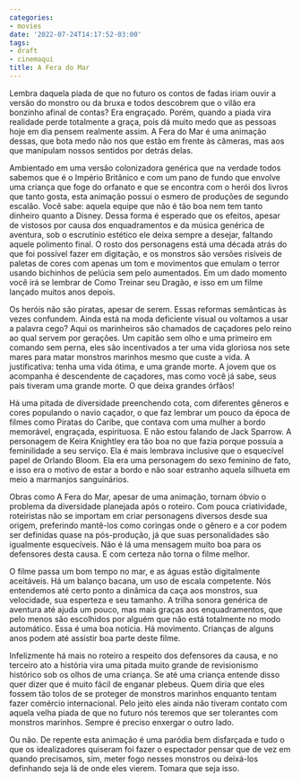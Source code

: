 ```yaml
---
categories:
- movies
date: '2022-07-24T14:17:52-03:00'
tags:
- draft
- cinemaqui
title: A Fera do Mar
---
```


Lembra daquela piada de que no futuro os contos de fadas iriam ouvir a versão do monstro ou da bruxa e todos descobrem que o vilão era bonzinho afinal de contas? Era engraçado. Porém, quando a piada vira realidade perde totalmente a graça, pois dá muito medo que as pessoas hoje em dia pensem realmente assim. A Fera do Mar é uma animação dessas, que bota medo não nos que estão em frente às câmeras, mas aos que manipulam nossos sentidos por detrás delas.

Ambientado em uma versão colonizadora genérica que na verdade todos sabemos que é o Império Britânico e com um pano de fundo que envolve uma criança que foge do orfanato e que se encontra com o herói dos livros que tanto gosta, esta animação possui o esmero de produções de segundo escalão. Você sabe: aquela equipe que não é tão boa nem tem tanto dinheiro quanto a Disney. Dessa forma é esperado que os efeitos, apesar de vistosos por causa dos enquadramentos e da música genérica de aventura, sob o escrutínio estético ele deixa sempre a desejar, faltando aquele polimento final. O rosto dos personagens está uma década atrás do que foi possível fazer em digitação, e os monstros são versões risíveis de paletas de cores com apenas um tom e movimentos que emulam o terror usando bichinhos de pelúcia sem pelo aumentados. Em um dado momento você irá se lembrar de Como Treinar seu Dragão, e isso em um filme lançado muitos anos depois.

Os heróis não são piratas, apesar de serem. Essas reformas semânticas às vezes confundem. Ainda está na moda deficiente visual ou voltamos a usar a palavra cego? Aqui os marinheiros são chamados de caçadores pelo reino ao qual servem por gerações. Um capitão sem olho e uma primeiro em comando sem perna, eles são incentivados a ter uma vida gloriosa nos sete mares para matar monstros marinhos mesmo que custe a vida. A justificativa: tenha uma vida ótima, e uma grande morte. A jovem que os acompanha é descendente de caçadores, mas como você já sabe, seus pais tiveram uma grande morte. O que deixa grandes órfãos!

Há uma pitada de diversidade preenchendo cota, com diferentes gêneros e cores populando o navio caçador, o que faz lembrar um pouco da época de filmes como Piratas do Caribe, que contava com uma mulher a bordo memorável, engraçada, espirituosa. E não estou falando de Jack Sparrow. A personagem de Keira Knightley era tão boa no que fazia porque possuía a feminilidade a seu serviço. Ela é mais lembrava inclusive que o esquecível papel de Orlando Bloom. Ela era uma personagem do sexo feminino de fato, e isso era o motivo de estar a bordo e não soar estranho aquela silhueta em meio a marmanjos sanguinários.

Obras como A Fera do Mar, apesar de uma animação, tornam óbvio o problema da diversidade planejada após o roteiro. Com pouca criatividade, roteiristas não se importam em criar personagens diversos desde sua origem, preferindo mantê-los como coringas onde o gênero e a cor podem ser definidas quase na pós-produção, já que suas personalidades são igualmente esquecíveis. Não é lá uma mensagem muito boa para os defensores desta causa. E com certeza não torna o filme melhor.

O filme passa um bom tempo no mar, e as águas estão digitalmente aceitáveis. Há um balanço bacana, um uso de escala competente. Nós entendemos até certo ponto a dinâmica da caça aos monstros, sua velocidade, sua esperteza e seu tamanho. A trilha sonora genérica de aventura até ajuda um pouco, mas mais graças aos enquadramentos, que pelo menos são escolhidos por alguém que não está totalmente no modo automático. Essa é uma boa notícia. Há movimento. Crianças de alguns anos podem até assistir boa parte deste filme.

Infelizmente há mais no roteiro a respeito dos defensores da causa, e no terceiro ato a história vira uma pitada muito grande de revisionismo histórico sob os olhos de uma criança. Se até uma criança entende disso quer dizer que é muito fácil de enganar plebeus. Quem diria que eles fossem tão tolos de se proteger de monstros marinhos enquanto tentam fazer comércio internacional. Pelo jeito eles ainda não tiveram contato com aquela velha piada de que no futuro nós teremos que ser tolerantes com monstros marinhos. Sempre é preciso enxergar o outro lado.

Ou não. De repente esta animação é uma paródia bem disfarçada e tudo o que os idealizadores quiseram foi fazer o espectador pensar que de vez em quando precisamos, sim, meter fogo nesses monstros ou deixá-los definhando seja lá de onde eles vierem. Tomara que seja isso.
